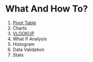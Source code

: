 # What And How To?

1. <a href="https://github.com/gajendra-github/excel_projects/wiki/Pivot-Table">Pivot Table</a>
2. Charts
3. <a href="https://github.com/gajendra-github/excel_projects/wiki/Vlookup">VLOOKUP</a>
4. What If Analysis
5. Histogram
6. Data Validation
7. Stats
